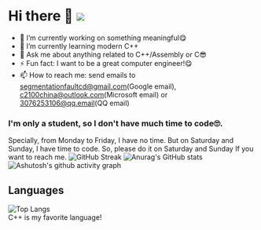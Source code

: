 # Hi there 👋 ![](https://komarev.com/ghpvc/?username=SegmentationFaultCD&color=red)

- 🔭 I’m currently working on something meaningful😋
- 🌱 I’m currently learning modern C++
- 💬 Ask me about anything related to C++/Assembly or C😎
- ⚡ Fun fact: I want to be a great computer engineer!😋
- 📫 How to reach me: send emails to segmentationfaultcd@gmail.com(Google email), c2100china@outlook.com(Microsoft email) or 3076253106@qq.email(QQ email)

### I'm only a student, so I don't have much time to code🙄.
Specially, from Monday to Friday, I have no time.
But on Saturday and Sunday, I have time to code.
So, please do it on Saturday and Sunday If you want to reach me. ![GitHub Streak](https://streak-stats.demolab.com/?user=SegmentationFaultCD) ![Anurag's GitHub stats](https://github-readme-stats.vercel.app/api?username=SegmentationFaultCD) ![Ashutosh's github activity graph](https://github-readme-activity-graph.vercel.app/graph?username=SegmentationFaultCD)

## Languages
![Top Langs](https://github-readme-stats.vercel.app/api/top-langs/?username=SegmentationFaultCD)<br>
C++ is my favorite language!


<!--
**SegmentationFaultCD/SegmentationFaultCD** is a ✨ _special_ ✨ repository because its `README.md` (this file) appears on your GitHub profile.

Here are some ideas to get you started:

- 🔭 I’m currently working on ...
- 🌱 I’m currently learning ...
- 👯 I’m looking to collaborate on ...
- 🤔 I’m looking for help with ...
- 💬 Ask me about ...
- 📫 How to reach me: ...
- 😄 Pronouns: ...
- ⚡ Fun fact: ...
-->
